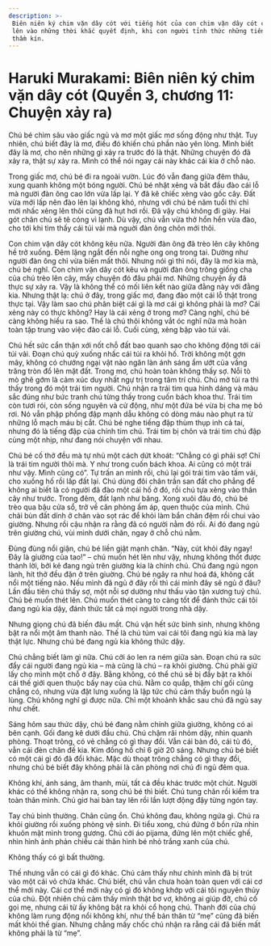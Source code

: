 ```yaml
---
description: >-
 Biên niên ký chim vặn dây cót với tiếng hót của con chim vặn dây cót chỉ vang
 lên vào những thời khắc quyết định, khi con người tỉnh thức những tiếng lòng
 thầm kín.
---
```


# Haruki Murakami: Biên niên ký chim vặn dây cót (Quyển 3, chương 11: Chuyện xảy ra)

Chú bé chìm sâu vào giấc ngủ và mơ một giấc mơ sống động như thật. Tuy nhiên, chú biết đây là mơ, điều đó khiến chú phần nào yên lòng. Mình biết đây là mơ, cho nên những gì xảy ra trước đó là thật. Những chuyện đó đã xảy ra, thật sự xảy ra. Mình có thể nói ngay cái này khác cái kia ở chỗ nào.

Trong giấc mơ, chú bé đi ra ngoài vườn. Lúc đó vẫn đang giữa đêm thâu, xung quanh không một bóng người. Chú bé nhặt xẻng và bắt đầu đào cái lỗ mà người đàn ông cao lớn vừa lấp lại. Y đã kê chiếc xẻng vào gốc cây. Đất vừa mới lấp nên đào lên lại không khó, nhưng với chú bé năm tuổi thì chỉ mới nhấc xẻng lên thôi cũng đã hụt hơi rồi. Đã vậy chú không đi giày. Hai gót chân chú sẽ tê cóng vì lạnh. Dù vậy, chú vẫn vừa thở hổn hển vừa đào, cho tới khi tìm thấy cái túi vải mà nguời đàn ông chôn mới thôi.

Con chim vặn dây cót không kêu nữa. Người đàn ông đã trèo lên cây không hề trở xuống. Đêm lặng ngắt đến nỗi nghe ong ong trong tai. Dường như người đàn ông chỉ vừa biến mất thôi. Nhưng nói gì thì nói, đây là mơ kia mà, chú bé nghĩ. Con chim vặn dây cót kêu và người đàn ông trông giống cha của chú trèo lên cây, mấy chuyện đó đâu phải mơ. Những chuyện ấy đã thực sự xảy ra. Vậy là không thể có mối liên kết nào giữa đằng này với đằng kia. Nhưng thật lạ: chú ở đây, trong giấc mơ, đang đào một cái lỗ thật trong thực tại. Vậy làm sao chú phân biệt cái gì là mơ cái gì không phải là mơ? Cái xẻng này có thực không? Hay là cái xẻng ở trong mơ? Càng nghĩ, chú bé càng không hiểu ra sao. Thế là chú thôi không vắt óc nghĩ nữa mà hoàn toàn tập trung vào việc đào cái lỗ. Cuối cùng, xẻng bập vào túi vải.

Chú hết sức cẩn thận xới nốt chỗ đất bao quanh sao cho không động tới cái túi vải. Đoạn chú quỳ xuống nhấc cái túi ra khỏi hố. Trời không một gợn mây, không có chướng ngại vật nào ngăn làn ánh sáng ẩm ướt của vầng trăng tròn đổ lên mặt đất. Trong mơ, chú hoàn toàn không thấy sợ. Nỗi tò mò ghê gớm là cảm xúc duy nhất ngự trị trong tâm trí chú. Chú mở túi ra thì thấy trong đó một trái tim người. Chú nhận ra trái tim qua hình dáng và màu sắc đúng như bức tranh chú từng thấy trong cuốn bách khoa thư. Trái tim còn tươi rói, còn sống nguyên và cử động, như một đứa bé vừa bị cha mẹ bỏ rơi. Nó vẫn phập phồng đập mạnh dẫu không có dòng máu nào phụt ra từ những lỗ mạch máu bị cắt. Chú bé nghe tiếng đập thùm thụp inh cả tai, nhưng đó là tiếng đập của chính tim chú. Trái tim bị chôn và trái tim chú đập cùng một nhịp, như đang nói chuyện với nhau.

Chú bé cố thở đều mà tự nhủ một cách dứt khoát: “Chẳng có gì phải sợ! Chỉ là trái tim người thôi mà. Y như trong cuốn bách khoa. Ai cũng có một trái như vậy. Mình cũng có”. Tự trấn an mình rồi, chú lại gói trái tim vào tấm vải, cho xuống hố rồi lấp đất lại. Chú dùng đôi chân trần san đất cho phẳng để không ai biết là có người đã đào một cái hố ở đó, rồi chú tựa xẻng vào thân cây như trước. Trong đêm, đất lạnh như băng. Xong xuôi đâu đó, chú bé trèo qua bậu cửa sổ, trở về căn phòng ấm áp, quen thuộc của mình. Chú chải bùn đất dính ở chân vào sọt rác để khỏi làm bẩn chăn đệm rồi chui vào giường. Nhưng rồi cậu nhận ra rằng đã có người nằm đó rồi. Ai đó đang ngủ trên giường chú, vùi mình dưới chăn, ngay ở chỗ chú nằm.

Đùng đùng nổi giận, chú bé liền giật mạnh chăn. “Này, cút khỏi đây ngay! Đây là giường của tao!” – chú muốn hét lên như vậy, nhưng không thốt được thành lời, bởi kẻ đang ngủ trên giường kia là chính chú. Chú đang ngủ ngon lành, hít thở đều đặn ở trên giuờng. Chú bé ngây ra như hoá đá, không cất nổi một tiếng nào. Nếu mình đã ngủ ở đây rồi thì cái mình đây sẽ ngủ ở đâu? Lần đầu tiên chú thấy sợ, một nỗi sợ dường như thấu vào tận xương tuỷ chú. Chú bé muốn thét lên. Chú muốn thét càng to càng tốt để đánh thức cái tôi đang ngủ kia dậy, đánh thức tất cả mọi người trong nhà dậy.

Nhưng giọng chú đã biến đâu mất. Chú vận hết sức bình sinh, nhưng không bật ra nổi một âm thanh nào. Thế là chú túm vai cái tôi đang ngủ kia mà lay thật lực. Nhưng chú bé đang ngủ kia không thức dậy.

Chú chẳng biết làm gì nữa. Chú cởi áo len ra ném giữa sàn. Đoạn chú ra sức đẩy cái người đang ngủ kia – mà cũng là chú – ra khỏi giường. Chú phải giữ lấy cho mình một chỗ ở đây. Bằng không, có thể chú sẽ bị đẩy bật ra khỏi cái thế giới quen thuộc bấy nay của chú. Nằm co quắp, thậm chí gối cũng chẳng có, nhưng vừa đặt lưng xuống là lập tức chú cảm thấy buồn ngủ lạ lùng. Chú không nghĩ gì được nữa. Chỉ một khoảnh khắc sau chú đã ngủ say như chết.

Sáng hôm sau thức dậy, chú bé đang nằm chính giữa giường, không có ai bên cạnh. Gối đang kê dưới đầu chú. Chú chậm rãi nhỏm dậy, nhìn quanh phòng. Thoạt trông, có vẻ chẳng có gì thay đổi. Vẫn cái bàn đó, cái tủ đó, vẫn cái đèn chân đế kia. Kim đồng hồ chỉ 6 giờ 20 sáng. Nhưng chú bé biết có một cái gì đó đã đổi khác. Mặc dù thoạt trông chẳng có gì thay đổi, nhưng chú bé biết đây không phải là căn phòng nơi chú đi ngủ đêm qua.

Không khí, ánh sáng, âm thanh, mùi, tất cả đều khác trước một chút. Người khác có thể không nhận ra, song chú bé thì biết. Chú tung chăn rồi kiểm tra toàn thân mình. Chú giơ hai bàn tay lên rồi lần lượt động đậy từng ngón tay.

Tay chú bình thường. Chân cũng ổn. Chú không đau, không ngứa gì. Chú ra khỏi giường rồi xuống phòng vệ sinh. Đi tiểu xong, chú đứng ở bồn rửa nhìn khuôn mặt mình trong gương. Chú cởi áo pijama, đứng lên một chiếc ghế, nhìn hình ảnh phản chiếu cái thân hình bé nhỏ trắng xanh của chú.

Không thấy có gì bất thường.

Thế nhưng vẫn có cái gì đó khác. Chú cảm thấy như chính mình đã bị trút vào một cái vỏ chứa khác. Chú biết, chú vẫn chưa hoàn toàn quen với cái cơ thể mới này. Cái cơ thể mới này có gì đó không khớp với cái tôi nguyên thủy của chú. Đột nhiên chú cảm thấy mình thật bơ vơ, không ai giúp đỡ, chú cố gọi mẹ, nhưng cái từ ấy không bật ra khỏi cổ họng chú. Thanh đới của chú không làm rung động nổi không khí, như thể bản thân từ “mẹ” cũng đã biến mất khỏi thế gian. Nhưng chẳng mấy chốc chú nhận ra rằng cái đã biến mất không phải là từ “mẹ”.
